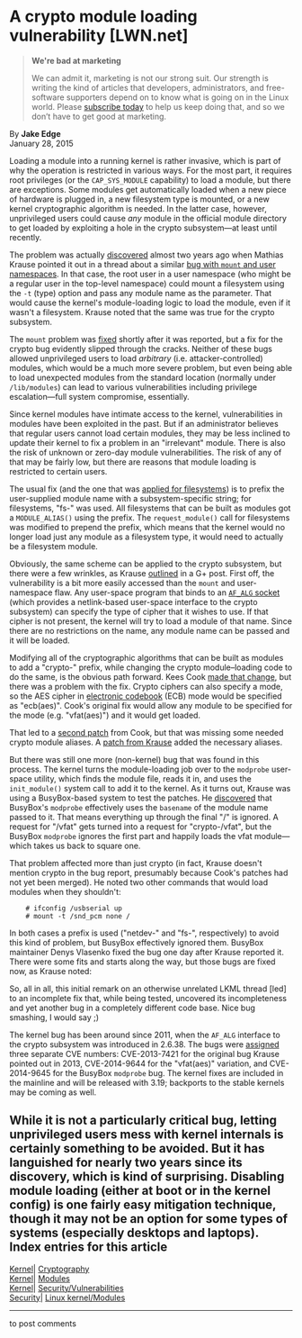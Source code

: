 # A crypto module loading vulnerability [LWN.net]

> **We're bad at marketing**
> 
> We can admit it, marketing is not our strong suit. Our strength is writing the kind of articles that developers, administrators, and free-software supporters depend on to know what is going on in the Linux world. Please [subscribe today](/Promo/nsn-bad/subscribe) to help us keep doing that, and so we don’t have to get good at marketing. 

By **Jake Edge**  
January 28, 2015 

Loading a module into a running kernel is rather invasive, which is part of why the operation is restricted in various ways. For the most part, it requires root privileges (or the `CAP_SYS_MODULE` capability) to load a module, but there are exceptions. Some modules get automatically loaded when a new piece of hardware is plugged in, a new filesystem type is mounted, or a new kernel cryptographic algorithm is needed. In the latter case, however, unprivileged users could cause _any_ module in the official module directory to get loaded by exploiting a hole in the crypto subsystem—at least until recently. 

The problem was actually [discovered](https://lkml.org/lkml/2013/3/4/70) almost two years ago when Mathias Krause pointed it out in a thread about a similar [bug with `mount` and user namespaces](/Articles/543539/). In that case, the root user in a user namespace (who might be a regular user in the top-level namespace) could mount a filesystem using the `-t` (type) option and pass any module name as the parameter. That would cause the kernel's module-loading logic to load the module, even if it wasn't a filesystem. Krause noted that the same was true for the crypto subsystem. 

The `mount` problem was [fixed](/Articles/543544/) shortly after it was reported, but a fix for the crypto bug evidently slipped through the cracks. Neither of these bugs allowed unprivileged users to load _arbitrary_ (i.e. attacker-controlled) modules, which would be a much more severe problem, but even being able to load unexpected modules from the standard location (normally under `/lib/modules`) can lead to various vulnerabilities including privilege escalation—full system compromise, essentially. 

Since kernel modules have intimate access to the kernel, vulnerabilities in modules have been exploited in the past. But if an administrator believes that regular users cannot load certain modules, they may be less inclined to update their kernel to fix a problem in an "irrelevant" module. There is also the risk of unknown or zero-day module vulnerabilities. The risk of any of that may be fairly low, but there are reasons that module loading is restricted to certain users. 

The usual fix (and the one that was [applied for filesystems](http://article.gmane.org/gmane.linux.file-systems/72362)) is to prefix the user-supplied module name with a subsystem-specific string; for filesystems, "fs-" was used. All filesystems that can be built as modules got a `MODULE_ALIAS()` using the prefix. The `request_module()` call for filesystems was modified to prepend the prefix, which means that the kernel would no longer load just any module as a filesystem type, it would need to actually be a filesystem module. 

Obviously, the same scheme can be applied to the crypto subsystem, but there were a few wrinkles, as Krause [outlined](https://plus.google.com/u/0/+MathiasKrause/posts/PqFCo4bfrWu) in a G+ post. First off, the vulnerability is a bit more easily accessed than the `mount` and user-namespace flaw. Any user-space program that binds to an [`AF_ALG` socket](https://git.kernel.org/cgit/linux/kernel/git/torvalds/linux.git/commit/?id=03c8efc1ffeb) (which provides a netlink-based user-space interface to the crypto subsystem) can specify the type of cipher that it wishes to use. If that cipher is not present, the kernel will try to load a module of that name. Since there are no restrictions on the name, any module name can be passed and it will be loaded. 

Modifying all of the cryptographic algorithms that can be built as modules to add a "crypto-" prefix, while changing the crypto module–loading code to do the same, is the obvious path forward. Kees Cook [made that change](https://git.kernel.org/cgit/linux/kernel/git/torvalds/linux.git/commit/?id=5d26a105b5a7), but there was a problem with the fix. Crypto ciphers can also specify a mode, so the AES cipher in [electronic codebook](http://en.wikipedia.org/wiki/Block_cipher_mode_of_operation#Electronic_codebook_.28ECB.29) (ECB) mode would be specified as "ecb(aes)". Cook's original fix would allow any module to be specified for the mode (e.g. "vfat(aes)") and it would get loaded. 

That led to a [second patch](https://git.kernel.org/cgit/linux/kernel/git/torvalds/linux.git/commit/?id=4943ba16bbc2) from Cook, but that was missing some needed crypto module aliases. A [patch from Krause](https://git.kernel.org/cgit/linux/kernel/git/torvalds/linux.git/commit/?id=3e14dcf7cb80) added the necessary aliases. 

But there was still one more (non-kernel) bug that was found in this process. The kernel turns the module-loading job over to the `modprobe` user-space utility, which finds the module file, reads it in, and uses the `init_module()` system call to add it to the kernel. As it turns out, Krause was using a BusyBox-based system to test the patches. He [discovered](https://bugs.busybox.net/show_bug.cgi?id=7652) that BusyBox's `modprobe` effectively uses the `basename` of the module name passed to it. That means everything up through the final "/" is ignored. A request for "/vfat" gets turned into a request for "crypto-/vfat", but the BusyBox `modprobe` ignores the first part and happily loads the vfat module—which takes us back to square one. 

That problem affected more than just crypto (in fact, Krause doesn't mention crypto in the bug report, presumably because Cook's patches had not yet been merged). He noted two other commands that would load modules when they shouldn't: 
    
    
        # ifconfig /usbserial up
        # mount -t /snd_pcm none /
    

In both cases a prefix is used ("netdev-" and "fs-", respectively) to avoid this kind of problem, but BusyBox effectively ignored them. BusyBox maintainer Denys Vlasenko fixed the bug one day after Krause reported it. There were some fits and starts along the way, but those bugs are fixed now, as Krause noted:

So, all in all, this initial remark on an otherwise unrelated LKML thread [led] to an incomplete fix that, while being tested, uncovered its incompleteness and yet another bug in a completely different code base. Nice bug smashing, I would say ;) 

The kernel bug has been around since 2011, when the `AF_ALG` interface to the crypto subsystem was introduced in 2.6.38. The bugs were [assigned](/Articles/630918/) three separate CVE numbers: CVE-2013-7421 for the original bug Krause pointed out in 2013, CVE-2014-9644 for the "vfat(aes)" variation, and CVE-2014-9645 for the BusyBox `modprobe` bug. The kernel fixes are included in the mainline and will be released with 3.19; backports to the stable kernels may be coming as well. 

While it is not a particularly critical bug, letting unprivileged users mess with kernel internals is certainly something to be avoided. But it has languished for nearly two years since its discovery, which is kind of surprising. Disabling module loading (either at boot or in the kernel config) is one fairly easy mitigation technique, though it may not be an option for some types of systems (especially desktops and laptops).  
Index entries for this article  
---  
[Kernel](/Kernel/Index)| [Cryptography](/Kernel/Index#Cryptography)  
[Kernel](/Kernel/Index)| [Modules](/Kernel/Index#Modules)  
[Kernel](/Kernel/Index)| [Security/Vulnerabilities](/Kernel/Index#Security-Vulnerabilities)  
[Security](/Security/Index/)| [Linux kernel/Modules](/Security/Index/#Linux_kernel-Modules)  
  


* * *

to post comments 
